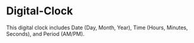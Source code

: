 # Digital-Clock
This digital clock includes Date (Day, Month, Year), Time (Hours, Minutes, Seconds), and Period (AM/PM).
